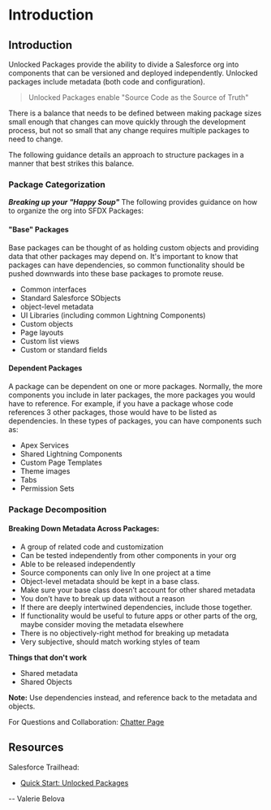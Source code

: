 # Introduction

## Introduction

Unlocked Packages provide the ability to divide a Salesforce org into components that can be versioned and deployed independently. Unlocked packages include metadata \(both code and configuration\).

> Unlocked Packages enable "Source Code as the Source of Truth"

There is a balance that needs to be defined between making package sizes small enough that changes can move quickly through the development process, but not so small that any change requires multiple packages to need to change.

The following guidance details an approach to structure packages in a manner that best strikes this balance.

### Package Categorization

_**Breaking up your "Happy Soup"**_ The following provides guidance on how to organize the org into SFDX Packages:

#### "Base" Packages

Base packages can be thought of as holding custom objects and providing data that other packages may depend on. It's important to know that packages can have dependencies, so common functionality should be pushed downwards into these base packages to promote reuse.

* Common interfaces
* Standard Salesforce SObjects
* object-level metadata
* UI Libraries \(including common Lightning Components\)
* Custom objects
* Page layouts
* Custom list views
* Custom or standard fields

#### Dependent Packages

A package can be dependent on one or more packages. Normally, the more components you include in later packages, the more packages you would have to reference. For example, if you have a package whose code references 3 other packages, those would have to be listed as dependencies. In these types of packages, you can have components such as:

* Apex Services
* Shared Lightning Components
* Custom Page Templates
* Theme images
* Tabs
* Permission Sets

### Package Decomposition

#### Breaking Down Metadata Across Packages:

* A group of related code and customization
* Can be tested independently from other components in your org
* Able to be released independently
* Source components can only live In one project at a time
* Object-level metadata should be kept in a base class.
* Make sure your base class doesn’t account for other shared metadata
* You don’t have to break up data without a reason
* If there are deeply intertwined dependencies, include those together.
* If functionality would be useful to future apps or other parts of the org, maybe consider moving the metadata elsewhere
* There is no objectively-right method for breaking up metadata
* Very subjective, should match working styles of team

**Things that don't work**

* Shared metadata
* Shared Objects

**Note:** Use dependencies instead, and reference back to the metadata and objects.

For Questions and Collaboration: [Chatter Page](https://success.salesforce.com/ProfileView?u=0053A00000EDjmFQAT)

## Resources

Salesforce Trailhead:

* [Quick Start: Unlocked Packages](https://trailhead.salesforce.com/en/content/learn/projects/quick-start-unlocked-packages)

-- Valerie Belova

